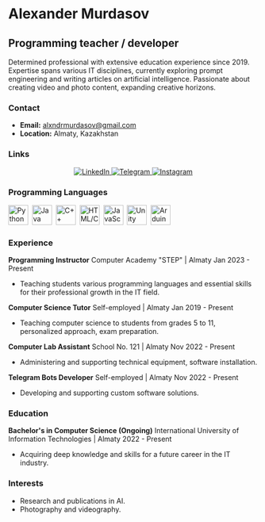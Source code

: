 # Alexander Murdasov
## Programming teacher / developer
Determined professional with extensive education experience since 2019. Expertise spans various IT disciplines, currently exploring prompt engineering and writing articles on artificial intelligence. Passionate about creating video and photo content, expanding creative horizons.

### Contact

- **Email:** alxndrmurdasov@gmail.com
- **Location:** Almaty, Kazakhstan

### Links

<div id="socials" align="center">
    <a href="https://www.linkedin.com/in/alexander-murdasov-51066b204/">
        <img src="https://img.shields.io/badge/LinkedIn-blue?style=for-the-badge&logo=linkedin&logoColor=white" alt="LinkedIn"/>
    </a>
    <a href="https://t.me/Allexndr">
        <img src="https://img.shields.io/badge/Telegram-blue?style=for-the-badge&logo=telegram&logoColor=white" alt="Telegram"/>
    </a>
    <a href="https://www.instagram.com/phot4.k/">
        <img src="https://img.shields.io/badge/Instagram-blue?style=for-the-badge&logo=instagram&logoColor=white" alt="Instagram"/>
    </a>
</div>

### Programming Languages

<img src="https://cdn.jsdelivr.net/gh/devicons/devicon/icons/python/python-original.svg" title="Python" width="40" height="40"/>&nbsp;
<img src="https://cdn.jsdelivr.net/gh/devicons/devicon/icons/java/java-original.svg" title="Java" width="40" height="40"/>&nbsp;
<img src="https://cdn.jsdelivr.net/gh/devicons/devicon/icons/cplusplus/cplusplus-original.svg" title="C++" width="40" height="40"/>&nbsp;
<img src="https://cdn.jsdelivr.net/gh/devicons/devicon/icons/html5/html5-original.svg" title="HTML/CSS" width="40" height="40"/>&nbsp;
<img src="https://cdn.jsdelivr.net/gh/devicons/devicon/icons/javascript/javascript-original.svg" title="JavaScript" width="40" height="40"/>&nbsp;
<img src="https://cdn.jsdelivr.net/gh/devicons/devicon/icons/unity/unity-original.svg" title="Unity" width="40" height="40"/>&nbsp;
<img src="https://cdn.jsdelivr.net/gh/devicons/devicon/icons/arduino/arduino-original.svg" title="Arduino" width="40" height="40"/>&nbsp;

### Experience

**Programming Instructor**
Computer Academy "STEP" | Almaty
Jan 2023 - Present
- Teaching students various programming languages and essential skills for their professional growth in the IT field.

**Computer Science Tutor**
Self-employed | Almaty
Jan 2019 - Present
- Teaching computer science to students from grades 5 to 11, personalized approach, exam preparation.

**Computer Lab Assistant**
School No. 121 | Almaty
Nov 2022 - Present
- Administering and supporting technical equipment, software installation.

**Telegram Bots Developer**
Self-employed | Almaty
Nov 2022 - Present
- Developing and supporting custom software solutions.

### Education

**Bachelor's in Computer Science (Ongoing)**
International University of Information Technologies | Almaty
2022 - Present
- Acquiring deep knowledge and skills for a future career in the IT industry.

### Interests

- Research and publications in AI.
- Photography and videography.
